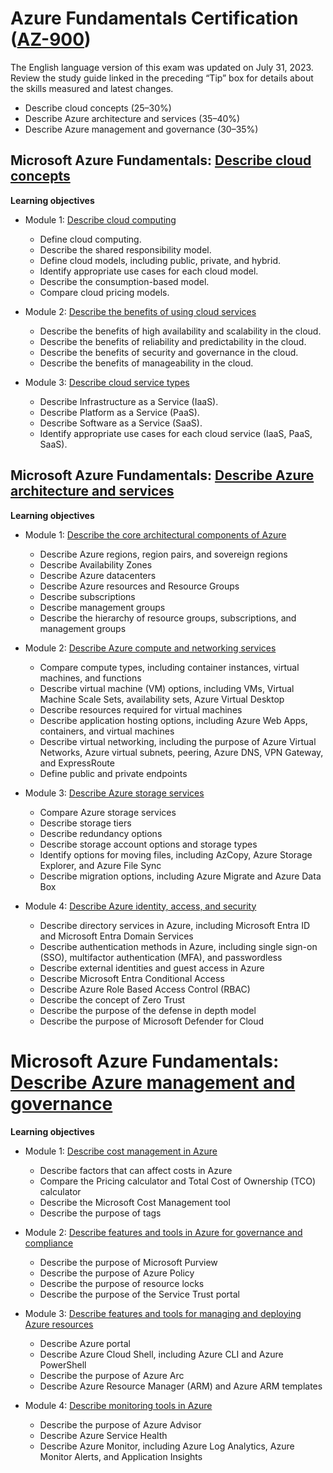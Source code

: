 # Azure Fundamentals Certification ([AZ-900](https://learn.microsoft.com/en-us/credentials/certifications/exams/az-900/))   

The English language version of this exam was updated on July 31, 2023. Review the study guide linked in the preceding “Tip” box for details about the skills measured and latest changes.

- Describe cloud concepts (25–30%)
- Describe Azure architecture and services (35–40%)
- Describe Azure management and governance (30–35%)

## Microsoft Azure Fundamentals: [Describe cloud concepts](https://learn.microsoft.com/en-us/training/paths/microsoft-azure-fundamentals-describe-cloud-concepts/)   

**Learning objectives**
- Module 1: [Describe cloud computing](https://learn.microsoft.com/en-us/training/modules/describe-cloud-compute/)
    * Define cloud computing.
    * Describe the shared responsibility model.
    * Define cloud models, including public, private, and hybrid.
    * Identify appropriate use cases for each cloud model.
    * Describe the consumption-based model.
    * Compare cloud pricing models.

- Module 2: [Describe the benefits of using cloud services](https://learn.microsoft.com/en-us/training/modules/describe-benefits-use-cloud-services/)
    * Describe the benefits of high availability and scalability in the cloud.
    * Describe the benefits of reliability and predictability in the cloud.
    * Describe the benefits of security and governance in the cloud.
    * Describe the benefits of manageability in the cloud.

- Module 3: [Describe cloud service types](https://learn.microsoft.com/en-us/training/modules/describe-cloud-service-types/)
    * Describe Infrastructure as a Service (IaaS).
    * Describe Platform as a Service (PaaS).
    * Describe Software as a Service (SaaS).
    * Identify appropriate use cases for each cloud service (IaaS, PaaS, SaaS).

## Microsoft Azure Fundamentals: [Describe Azure architecture and services](https://learn.microsoft.com/en-us/training/paths/azure-fundamentals-describe-azure-architecture-services/)

**Learning objectives**
 - Module 1: [Describe the core architectural components of Azure](https://learn.microsoft.com/en-us/training/modules/describe-core-architectural-components-of-azure/)
    * Describe Azure regions, region pairs, and sovereign regions
    * Describe Availability Zones
    * Describe Azure datacenters
    * Describe Azure resources and Resource Groups
    * Describe subscriptions
    * Describe management groups
    * Describe the hierarchy of resource groups, subscriptions, and management groups

- Module 2: [Describe Azure compute and networking services](https://learn.microsoft.com/en-us/training/modules/describe-azure-compute-networking-services/)
    * Compare compute types, including container instances, virtual machines, and functions
    * Describe virtual machine (VM) options, including VMs, Virtual Machine Scale Sets, availability sets, Azure Virtual Desktop
    * Describe resources required for virtual machines
    * Describe application hosting options, including Azure Web Apps, containers, and virtual machines
    * Describe virtual networking, including the purpose of Azure Virtual Networks, Azure virtual subnets, peering, Azure DNS, VPN Gateway, and ExpressRoute
    * Define public and private endpoints

- Module 3: [Describe Azure storage services](https://learn.microsoft.com/en-us/training/modules/describe-azure-storage-services/)
    * Compare Azure storage services
    * Describe storage tiers
    * Describe redundancy options
    * Describe storage account options and storage types
    * Identify options for moving files, including AzCopy, Azure Storage Explorer, and Azure File Sync
    * Describe migration options, including Azure Migrate and Azure Data Box

- Module 4: [Describe Azure identity, access, and security](https://learn.microsoft.com/en-us/training/modules/describe-azure-identity-access-security/)
    * Describe directory services in Azure, including Microsoft Entra ID and Microsoft Entra Domain Services
    * Describe authentication methods in Azure, including single sign-on (SSO), multifactor authentication (MFA), and passwordless
    * Describe external identities and guest access in Azure
    * Describe Microsoft Entra Conditional Access
    * Describe Azure Role Based Access Control (RBAC)
    * Describe the concept of Zero Trust
    * Describe the purpose of the defense in depth model
    * Describe the purpose of Microsoft Defender for Cloud


# Microsoft Azure Fundamentals: [Describe Azure management and governance](https://learn.microsoft.com/en-us/training/paths/describe-azure-management-governance/)

**Learning objectives**
- Module 1: [Describe cost management in Azure](https://learn.microsoft.com/en-us/training/modules/describe-cost-management-azure/)
    * Describe factors that can affect costs in Azure
    * Compare the Pricing calculator and Total Cost of Ownership (TCO) calculator
    * Describe the Microsoft Cost Management tool
    * Describe the purpose of tags

- Module 2: [Describe features and tools in Azure for governance and compliance](https://learn.microsoft.com/en-us/training/modules/describe-features-tools-azure-for-governance-compliance/)
    * Describe the purpose of Microsoft Purview
    * Describe the purpose of Azure Policy
    * Describe the purpose of resource locks
    * Describe the purpose of the Service Trust portal

- Module 3: [Describe features and tools for managing and deploying Azure resources](https://learn.microsoft.com/en-us/training/modules/describe-features-tools-manage-deploy-azure-resources/)
    * Describe Azure portal
    * Describe Azure Cloud Shell, including Azure CLI and Azure PowerShell
    * Describe the purpose of Azure Arc
    * Describe Azure Resource Manager (ARM) and Azure ARM templates

- Module 4: [Describe monitoring tools in Azure](https://learn.microsoft.com/en-us/training/modules/describe-monitoring-tools-azure/)
    * Describe the purpose of Azure Advisor
    * Describe Azure Service Health
    * Describe Azure Monitor, including Azure Log Analytics, Azure Monitor Alerts, and Application Insights
